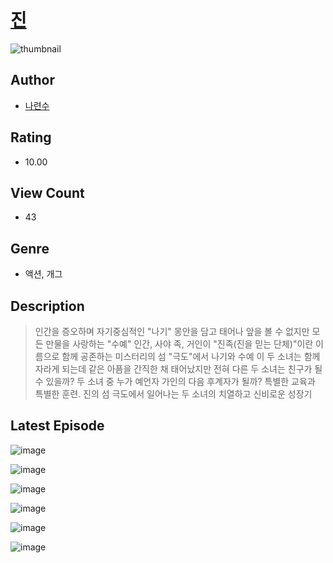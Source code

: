 # [진<zin>](https://comic.naver.com/challenge/list?titleId=810175)
![thumbnail](https://image-comic.pstatic.net/user_contents_data/challenge_comic/2023/05/23/337337/upload_7291669990454157921_480x623.jpeg)

## Author
- [나련수](https://comic.naver.com/artistTitle?id=337337)

## Rating
- 10.00

## View Count
- 43

## Genre
- 액션, 개그

## Description
> 인간을 증오하며 자기중심적인 "나기" 몽안을 담고 태어나 앞을 볼 수 없지만 모든 만물을 사랑하는 "수예" 인간, 사야 족, 거인이 "진족(진을 믿는 단체)"이란 이름으로 함께 공존하는 미스터리의 섬 "극도"에서 나기와 수예 이 두 소녀는 함께 자라게 되는데 같은 아픔을 간직한 채 태어났지만 전혀 다른 두 소녀는 친구가 될 수 있을까? 두 소녀 중 누가 예언자 가인의 다음 후계자가 될까? 특별한 교육과 특별한 훈련. 진의 섬 극도에서 일어나는 두 소녀의 치열하고 신비로운 성장기


## Latest Episode
![image](https://image-comic.pstatic.net/user_contents_data/challenge_comic/2023/05/23/337337/upload_3702294456043791155.jpeg)

![image](https://image-comic.pstatic.net/user_contents_data/challenge_comic/2023/05/23/337337/upload_7075499385935782241.jpeg)

![image](https://image-comic.pstatic.net/user_contents_data/challenge_comic/2023/05/23/337337/upload_3473229020461805881.jpeg)

![image](https://image-comic.pstatic.net/user_contents_data/challenge_comic/2023/05/23/337337/upload_7162243179066044471.jpeg)

![image](https://image-comic.pstatic.net/user_contents_data/challenge_comic/2023/05/23/337337/upload_7076338523861758773.jpeg)

![image](https://image-comic.pstatic.net/user_contents_data/challenge_comic/2023/05/23/337337/upload_4049691970983191140.jpeg)
